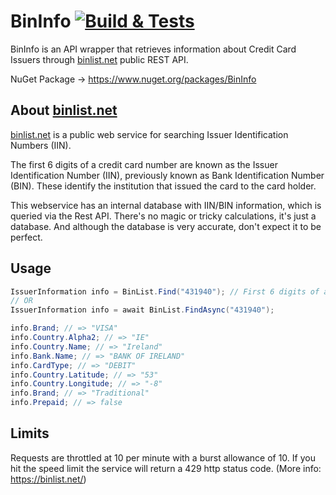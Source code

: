 # BinInfo [![Build & Tests](https://github.com/gustavofrizzo/BinInfo/actions/workflows/dotnet-build-and-tests.yml/badge.svg)](https://github.com/gustavofrizzo/BinInfo/actions/workflows/dotnet-build-and-tests.yml)

BinInfo is an API wrapper that retrieves information about Credit Card Issuers through [binlist.net](http://binlist.net) public REST API.

NuGet Package -> https://www.nuget.org/packages/BinInfo

## About [binlist.net](https://binlist.net/)

[binlist.net](https://binlist.net/) is a public web service for searching Issuer Identification Numbers (IIN).

The first 6 digits of a credit card number are known as the Issuer Identification Number (IIN), previously known as Bank Identification Number (BIN). These identify the institution that issued the card to the card holder.

This webservice has an internal database with IIN/BIN information, which is queried via the Rest API. There's no magic or tricky calculations, it's just a database. And although the database is very accurate, don't expect it to be perfect.

## Usage

```C#
IssuerInformation info = BinList.Find("431940"); // First 6 digits of a credit card number.
// OR
IssuerInformation info = await BinList.FindAsync("431940");

info.Brand; // => "VISA"
info.Country.Alpha2; // => "IE"
info.Country.Name; // => "Ireland"
info.Bank.Name; // => "BANK OF IRELAND"
info.CardType; // => "DEBIT"
info.Country.Latitude; // => "53"
info.Country.Longitude; // => "-8"
info.Brand; // => "Traditional"
info.Prepaid; // => false

```

## Limits

Requests are throttled at 10 per minute with a burst allowance of 10. If you hit the speed limit the service will return a 429 http status code. (More info: https://binlist.net/)
